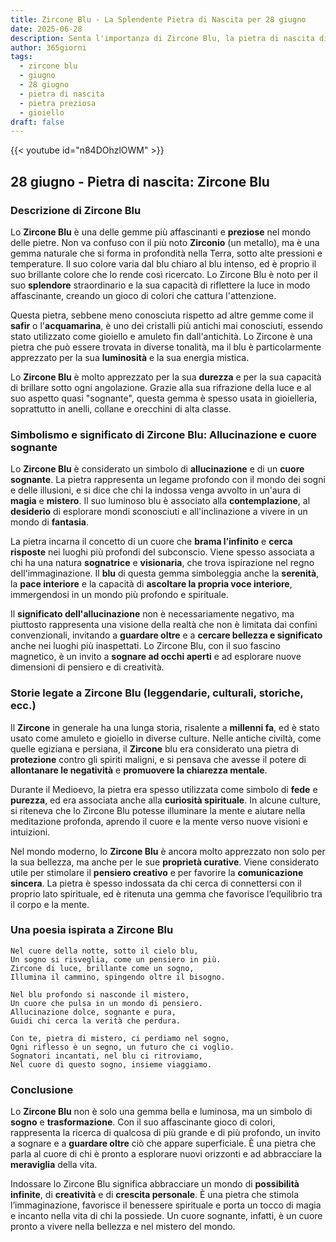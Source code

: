```yaml
---
title: Zircone Blu - La Splendente Pietra di Nascita per 28 giugno
date: 2025-06-28
description: Senta l'importanza di Zircone Blu, la pietra di nascita di 28 giugno che simboleggia Allucinazione e cuore sognante. Lasci che la sua bellezza e il suo significato illuminino la sua giornata.
author: 365giorni
tags:
  - zircone blu
  - giugno
  - 28 giugno
  - pietra di nascita
  - pietra preziosa
  - gioiello
draft: false
---
```


{{< youtube id="n84DOhzlOWM" >}}


## 28 giugno - Pietra di nascita: Zircone Blu

### Descrizione di Zircone Blu

Lo **Zircone Blu** è una delle gemme più affascinanti e **preziose** nel mondo delle pietre. Non va confuso con il più noto **Zirconio** (un metallo), ma è una gemma naturale che si forma in profondità nella Terra, sotto alte pressioni e temperature. Il suo colore varia dal blu chiaro al blu intenso, ed è proprio il suo brillante colore che lo rende così ricercato. Lo Zircone Blu è noto per il suo **splendore** straordinario e la sua capacità di riflettere la luce in modo affascinante, creando un gioco di colori che cattura l'attenzione.

Questa pietra, sebbene meno conosciuta rispetto ad altre gemme come il **safir** o l'**acquamarina**, è uno dei cristalli più antichi mai conosciuti, essendo stato utilizzato come gioiello e amuleto fin dall'antichità. Lo Zircone è una pietra che può essere trovata in diverse tonalità, ma il blu è particolarmente apprezzato per la sua **luminosità** e la sua energia mistica.

Lo **Zircone Blu** è molto apprezzato per la sua **durezza** e per la sua capacità di brillare sotto ogni angolazione. Grazie alla sua rifrazione della luce e al suo aspetto quasi "sognante", questa gemma è spesso usata in gioielleria, soprattutto in anelli, collane e orecchini di alta classe.

### Simbolismo e significato di Zircone Blu: Allucinazione e cuore sognante

Lo **Zircone Blu** è considerato un simbolo di **allucinazione** e di un **cuore sognante**. La pietra rappresenta un legame profondo con il mondo dei sogni e delle illusioni, e si dice che chi la indossa venga avvolto in un'aura di **magia** e **mistero**. Il suo luminoso blu è associato alla **contemplazione**, al **desiderio** di esplorare mondi sconosciuti e all'inclinazione a vivere in un mondo di **fantasia**.

La pietra incarna il concetto di un cuore che **brama l’infinito** e **cerca risposte** nei luoghi più profondi del subconscio. Viene spesso associata a chi ha una natura **sognatrice** e **visionaria**, che trova ispirazione nel regno dell'immaginazione. Il **blu** di questa gemma simboleggia anche la **serenità**, la **pace interiore** e la capacità di **ascoltare la propria voce interiore**, immergendosi in un mondo più profondo e spirituale.

Il **significato dell'allucinazione** non è necessariamente negativo, ma piuttosto rappresenta una visione della realtà che non è limitata dai confini convenzionali, invitando a **guardare oltre** e a **cercare bellezza e significato** anche nei luoghi più inaspettati. Lo Zircone Blu, con il suo fascino magnetico, è un invito a **sognare ad occhi aperti** e ad esplorare nuove dimensioni di pensiero e di creatività.

### Storie legate a Zircone Blu (leggendarie, culturali, storiche, ecc.)

Il **Zircone** in generale ha una lunga storia, risalente a **millenni fa**, ed è stato usato come amuleto e gioiello in diverse culture. Nelle antiche civiltà, come quelle egiziana e persiana, il **Zircone** blu era considerato una pietra di **protezione** contro gli spiriti maligni, e si pensava che avesse il potere di **allontanare le negatività** e **promuovere la chiarezza mentale**.

Durante il Medioevo, la pietra era spesso utilizzata come simbolo di **fede** e **purezza**, ed era associata anche alla **curiosità spirituale**. In alcune culture, si riteneva che lo Zircone Blu potesse illuminare la mente e aiutare nella meditazione profonda, aprendo il cuore e la mente verso nuove visioni e intuizioni.

Nel mondo moderno, lo **Zircone Blu** è ancora molto apprezzato non solo per la sua bellezza, ma anche per le sue **proprietà curative**. Viene considerato utile per stimolare il **pensiero creativo** e per favorire la **comunicazione sincera**. La pietra è spesso indossata da chi cerca di connettersi con il proprio lato spirituale, ed è ritenuta una gemma che favorisce l’equilibrio tra il corpo e la mente.

### Una poesia ispirata a Zircone Blu

```
Nel cuore della notte, sotto il cielo blu,
Un sogno si risveglia, come un pensiero in più.
Zircone di luce, brillante come un sogno,
Illumina il cammino, spingendo oltre il bisogno.

Nel blu profondo si nasconde il mistero,
Un cuore che pulsa in un mondo di pensiero.
Allucinazione dolce, sognante e pura,
Guidi chi cerca la verità che perdura.

Con te, pietra di mistero, ci perdiamo nel sogno,
Ogni riflesso è un segno, un futuro che ci voglio.
Sognatori incantati, nel blu ci ritroviamo,
Nel cuore di questo sogno, insieme viaggiamo.
```

### Conclusione

Lo **Zircone Blu** non è solo una gemma bella e luminosa, ma un simbolo di **sogno** e **trasformazione**. Con il suo affascinante gioco di colori, rappresenta la ricerca di qualcosa di più grande e di più profondo, un invito a sognare e a **guardare oltre** ciò che appare superficiale. È una pietra che parla al cuore di chi è pronto a esplorare nuovi orizzonti e ad abbracciare la **meraviglia** della vita.

Indossare lo Zircone Blu significa abbracciare un mondo di **possibilità infinite**, di **creatività** e di **crescita personale**. È una pietra che stimola l’immaginazione, favorisce il benessere spirituale e porta un tocco di magia e incanto nella vita di chi la possiede. Un cuore sognante, infatti, è un cuore pronto a vivere nella bellezza e nel mistero del mondo.